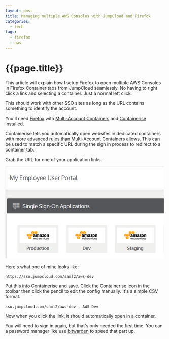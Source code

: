 ```yaml
---
layout: post
title: Managing multiple AWS Consoles with JumpCloud and Firefox
categories:
  - tech
tags:
  - firefox
  - aws
---
```


# {{page.title}}

This article will explain how I setup Firefox to open multiple AWS Consoles in Firefox Container tabs from JumpCloud seamlessly.
No having to right click a link and selecting a container.
Just a normal left click.

This should work with other SSO sites as long as the URL contains something to identify the account.

You'll need [Firefox](https://www.mozilla.org/en-US/firefox/new/) with [Multi-Account Containers](https://addons.mozilla.org/en-US/firefox/addon/multi-account-containers/) and [Containerise](https://addons.mozilla.org/en-US/firefox/addon/containerise/) installed.

Containerise lets you automatically open websites in dedicated containers with more advanced rules than Multi-Account Containers allows.
This can be used to match a specific URL during the sign in process to redirect to a container tab.

Grab the URL for one of your application links.

![JumpCloud AWS Example](/assets/jumpcloud-aws-example.png)

Here's what one of mine looks like:

```
https://sso.jumpcloud.com/saml2/aws-dev
```

Put this into Containerise and save.
Click the Containerise icon in the toolbar then click the pencil to edit the config manually.
It's a simple CSV format.

```
sso.jumpcloud.com/saml2/aws-dev , AWS Dev
```

Now when you click the link, it should automatically open in a container.

You will need to sign in again, but that's only needed the first time.
You can a password manager like use [bitwarden](https://bitwarden.com/) to speed that part up.
